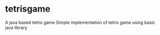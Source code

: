# tetrisgame
A java based tetris game
Simple implementation of tetris game using basic java library


